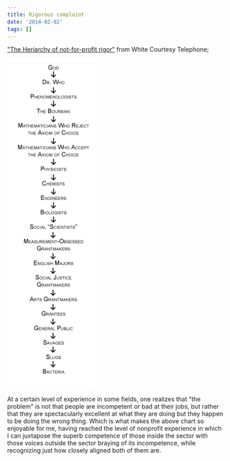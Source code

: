 ```yaml
---
title: Rigorous complaint
date: '2014-02-02'
tags: []
---
```


["The Heriarchy of not-for-profit rigor"](http://postcards.typepad.com/white_telephone/2014/02/the-hierarchy-of-not-for-profit-rigor.html) from White Courtesy Telephone;

![The hierarchy of rigor](/uploads/2014-02/The_Hierarchy_of_Rigor.jpg)

At a certain level of experience in some fields, one realizes that "the problem" is not that people are incompetent or bad at their jobs, but rather that they are spectacularly excellent at what they are doing but they happen to be doing the wrong thing. Which is what makes the above chart so enjoyable for me, having reached the level of nonprofit experience in which I can juxtapose the superb competence of those inside the sector with those voices outside the sector braying of its incompetence, while recognizing just how closely aligned both of them are.
